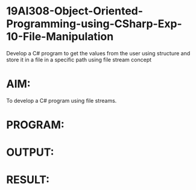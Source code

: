 # 19AI308-Object-Oriented-Programming-using-CSharp-Exp-10-File-Manipulation
Develop a C# program to get the values from the user using structure and store it in a file in a specific path using file stream concept
# AIM:
To develop a C# program using file streams.

# PROGRAM:
# OUTPUT:
# RESULT:

